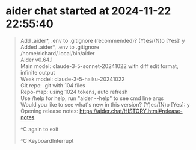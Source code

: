 
# aider chat started at 2024-11-22 22:55:40

> Add .aider*, .env to .gitignore (recommended)? (Y)es/(N)o [Yes]: y  
> Added .aider*, .env to .gitignore  
> /home/richard/.local/bin/aider  
> Aider v0.64.1  
> Main model: claude-3-5-sonnet-20241022 with diff edit format, infinite output  
> Weak model: claude-3-5-haiku-20241022  
> Git repo: .git with 104 files  
> Repo-map: using 1024 tokens, auto refresh  
> Use /help <question> for help, run "aider --help" to see cmd line args  
> Would you like to see what's new in this version? (Y)es/(N)o [Yes]: y  
> Opening release notes: https://aider.chat/HISTORY.html#release-notes  
>  
>  
> ^C again to exit  
>  
>  
> ^C KeyboardInterrupt  

